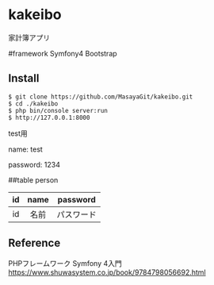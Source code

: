 # kakeibo
家計簿アプリ

#framework
Symfony4
Bootstrap

## Install

```
$ git clone https://github.com/MasayaGit/kakeibo.git
$ cd ./kakeibo
$ php bin/console server:run
$ http://127.0.0.1:8000 
```
test用

name: test

password: 1234

##table
person

|id|name|password|
|:---:|:---:|:---:|
|id|名前|パスワード|

## Reference
PHPフレームワーク Symfony 4入門
https://www.shuwasystem.co.jp/book/9784798056692.html
